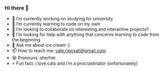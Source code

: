 ### Hi there 👋


- 🔭 I’m currently working on studying for university
- 🌱 I’m currently learning to code on my own
- 👯 I’m looking to collaborate on interesting and interactive projects!!
- 🤔 I’m looking for help with anything that concerns learning to code from the beginning
- 💬 Ask me about ice cream :)
- 📫 How to reach me: vale.riposati@gmail.com
- 😄 Pronouns: she/her
- ⚡ Fun fact: i love cats and i'm a procrastinator (unfortunately)
  


